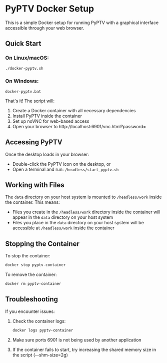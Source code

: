 # PyPTV Docker Setup

This is a simple Docker setup for running PyPTV with a graphical interface accessible through your web browser.

## Quick Start

### On Linux/macOS:

```bash
./docker-pyptv.sh
```

### On Windows:

```
docker-pyptv.bat
```

That's it! The script will:
1. Create a Docker container with all necessary dependencies
2. Install PyPTV inside the container
3. Set up noVNC for web-based access
4. Open your browser to http://localhost:6901/vnc.html?password=

## Accessing PyPTV

Once the desktop loads in your browser:
- Double-click the PyPTV icon on the desktop, or
- Open a terminal and run: `/headless/start_pyptv.sh`

## Working with Files

The `data` directory on your host system is mounted to `/headless/work` inside the container. This means:

- Files you create in the `/headless/work` directory inside the container will appear in the `data` directory on your host system
- Files you place in the `data` directory on your host system will be accessible at `/headless/work` inside the container

## Stopping the Container

To stop the container:

```bash
docker stop pyptv-container
```

To remove the container:

```bash
docker rm pyptv-container
```

## Troubleshooting

If you encounter issues:

1. Check the container logs:
   ```bash
   docker logs pyptv-container
   ```

2. Make sure ports 6901 is not being used by another application

3. If the container fails to start, try increasing the shared memory size in the script (--shm-size=2g)
